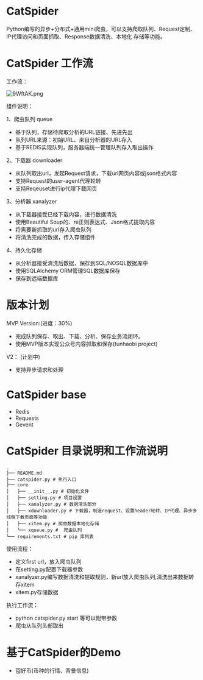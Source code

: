 # CatSpider

Python编写的异步+分布式+通用mini爬虫，可以支持爬取队列、Request定制、IP代理访问和页面抓取、Response数据清洗、本地化 存储等功能。

# CatSpider 工作流

工作流：

![9WftAK.png](https://s1.ax1x.com/2018/03/11/9WftAK.png)

组件说明：

1、爬虫队列 queue 

- 基于队列，存储待爬取分析的URL链接、先进先出
- 队列URL来源：初始URL、来自分析器的URL存入
- 基于REDIS实现队列，服务器端统一管理队列存入取出操作

2、下载器 downloader

- 从队列取出url，发起Request请求，下载url网页内容或json格式内容
- 支持Request的user-agent代理轮转
- 支持Reqeuset进行ip代理下载网页

3、分析器 xanalyzer

- 从下载器接受已经下载内容，进行数据清洗
- 使用Beautiful Soup的、re正则表达式、Json格式提取内容
- 将需要新抓取的url存入爬虫队列
- 将清洗完成的数据，传入存储组件

4、持久化存储

- 从分析器接受清洗后数据，保存到SQL/NOSQL数据库中
- 使用SQLAlchemy ORM管理SQL数据库保存
- 保存到远端数据库

# 版本计划

MVP Version:(进度：30%)

- 完成队列保存、取出、下载、分析、保存业务流闭环。
- 使用MVP版本实现公众号内容抓取和保存(tunhaobi project)

V2： (计划中)

- 支持异步请求和处理



# CatSpider base

- Redis
- Requests
- Gevent

# CatSpider 目录说明和工作流说明


```
.
├── README.md
├── catspider.py # 执行入口
├── core
│   ├── __init__.py # 初始化文件
│   ├── setting.py # 项目设置
│   ├── xanalyzer.py # 数据清洗部分
│   ├── xdownloader.py # 下载器，制造request、设置header轮转、IP代理、异步多线程下载页面等功能
│   ├── xitem.py # 爬虫数据本地化存储
│   └── xqueue.py #  爬虫队列
└── requirements.txt # pip 库列表

```
使用流程：

- 定义first url，放入爬虫队列
- 在setting.py配置下载器参数
- xanalyzer.py编写数据清洗和提取规则，新url放入爬虫队列,清洗出来数据转存xitem
- xitem.py存储数据

执行工作流：

- python catspider.py start 等可以附带参数
- 爬虫从队列头部取出




# 基于CatSpider的Demo

- 囤好币(币种的行情、背景信息)


